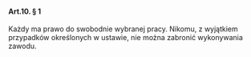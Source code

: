 #### Art.10. § 1

Każdy ma prawo do swobodnie wybranej pracy. Nikomu, z wyjątkiem przypadków określonych w ustawie, nie można zabronić wykonywania zawodu.

